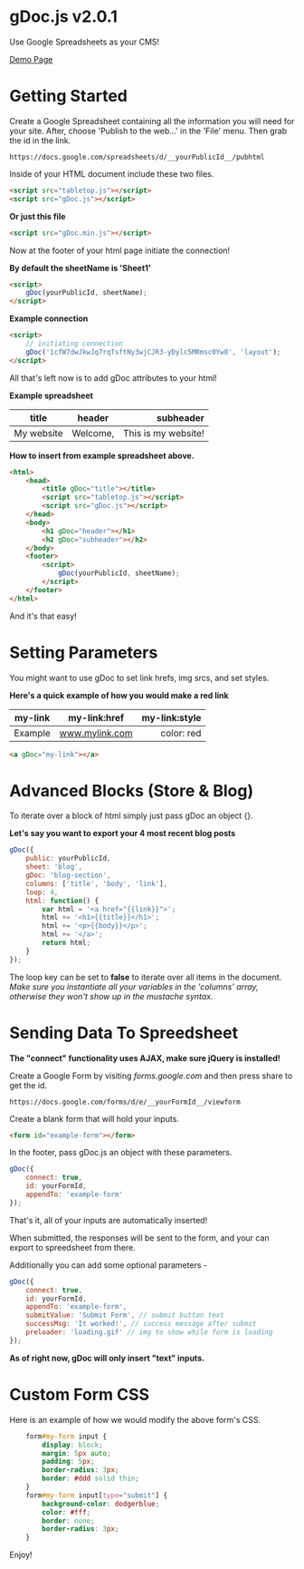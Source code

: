 # gDoc.js v2.0.1

Use Google Spreadsheets as your CMS!

[Demo Page](http://jadeallencook.github.io/gDoc.js/)

# Getting Started

Create a Google Spreadsheet containing all the information you will need for your site. After, choose 'Publish to the web...' in the 'File' menu. Then grab the id in the link.

```
https://docs.google.com/spreadsheets/d/__yourPublicId__/pubhtml
```

Inside of your HTML document include these two files.

```html
<script src="tabletop.js"></script>
<script src="gDoc.js"></script>
```

__Or just this file__

```html
<script src="gDoc.min.js"></script>
```

Now at the footer of your html page initiate the connection! 

__By default the sheetName is 'Sheet1'__

```html
<script>
    gDoc(yourPublicId, sheetName);
</script>
```

__Example connection__

```html
<script>
    // initiating connection
    gDoc('1cfW7dwJkwJq7rqTsftNy3wjCJR3-yDylc5MRmsc0Yw8', 'layout');
</script>
```

All that's left now is to add gDoc attributes to your html!

__Example spreadsheet__

| title               | header              | subheader           |
| ------------------- |:-------------------:| -------------------:|
| My website          | Welcome,            | This is my website! |

__How to insert from example spreadsheet above.__

```html 
<html>
    <head>
        <title gDoc="title"></title>
        <script src="tabletop.js"></script>
        <script src="gDoc.js"></script>
    </head>
    <body>
        <h1 gDoc="header"></h1>
        <h2 gDoc="subheader"></h2>
    </body>
    <footer>
        <script>
            gDoc(yourPublicId, sheetName);
        </script>               
    </footer>
</html>
```

And it's that easy!

# Setting Parameters

You might want to use gDoc to set link hrefs, img srcs, and set styles. 

__Here's a quick example of how you would make a red link__

| my-link             | my-link:href        | my-link:style       |
| ------------------- |:-------------------:| -------------------:|
| Example             | www.mylink.com      | color: red          |


```html 
<a gDoc="my-link"></a>
```

# Advanced Blocks (Store & Blog)

To iterate over a block of html simply just pass gDoc an object {}.

__Let's say you want to export your 4 most recent blog posts__

```javascript 
gDoc({
    public: yourPublicId,
    sheet: 'blog',
    gDoc: 'blog-section',
    columns: ['title', 'body', 'link'],
    loop: 4,
    html: function() {
        var html = '<a href="{{link}}">';
        html += '<h1>{{title}}</h1>';
        html += '<p>{{body}}</p>';
        html += '</a>';
        return html;
    }
});
```

The loop key can be set to __false__ to iterate over all items in the document. _Make sure you instantiate all your variables in the 'columns' array, otherwise they won't show up in the mustache syntax._ 

# Sending Data To Spreedsheet

__The "connect" functionality uses AJAX, make sure jQuery is installed!__

Create a Google Form by visiting _forms.google.com_ and then press share to get the id.

```
https://docs.google.com/forms/d/e/__yourFormId__/viewform
```

Create a blank form that will hold your inputs.

```html
<form id="example-form"></form>
```

In the footer, pass gDoc.js an object with these parameters.

```javascript 
gDoc({
    connect: true,
    id: yourFormId,
    appendTo: 'example-form'
});
```

That's it, all of your inputs are automatically inserted!

When submitted, the responses will be sent to the form, and your can export to spreedsheet from there.

Additionally you can add some optional parameters - 

```javascript 
gDoc({
    connect: true,
    id: yourFormId,
    appendTo: 'example-form',
    submitValue: 'Submit Form', // submit button text
    successMsg: 'It worked!', // success message after submit
    preloader: 'loading.gif' // img to show while form is loading
});
```

__As of right now, gDoc will only insert "text" inputs.__

# Custom Form CSS

Here is an example of how we would modify the above form's CSS.

```css
    form#my-form input {
        display: block;
        margin: 5px auto;
        padding: 5px;
        border-radius: 3px;
        border: #ddd solid thin;
    }
    form#my-form input[type="submit"] {
        background-color: dodgerblue;
        color: #fff;
        border: none;
        border-radius: 3px;
    }
```

Enjoy!
